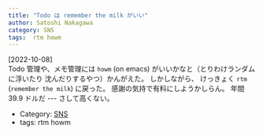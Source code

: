 ```yaml
---
title: "Todo は remember the milk がいい"
author: Satoshi Nakagawa
category: SNS
tags:  rtm howm
---
```


[2022-10-08]  
 Todo 管理や、メモ管理には
`howm` (on emacs) がいいかなと（とりわけランダムに浮いたり
沈んだりするやつ）かんがえた。
しかしながら、
けっきょく `rtm` (`remember the milk`) に戻った。
感謝の気持で有料にしようかしらん。
年間 39.9 ドルだ ---
さして高くない。

- Category: [SNS](/categories.html#SNS)
- tags:  rtm howm
